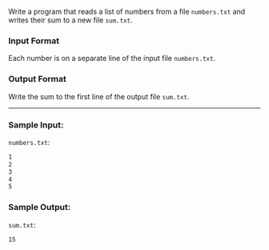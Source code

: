 Write a program that reads a list of numbers from a file `numbers.txt` and writes their sum to a new file `sum.txt`.

### Input Format

Each number is on a separate line of the input file `numbers.txt`.

### Output Format

Write the sum to the first line of the output file `sum.txt`.

---

### Sample Input:

`numbers.txt`:
```default
1
2
3
4
5
```

### Sample Output:

`sum.txt`:
```default
15
```

